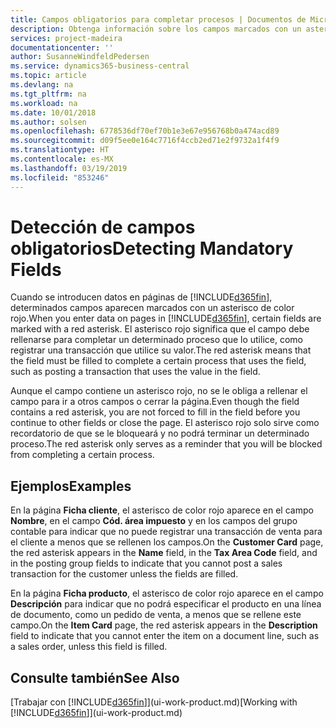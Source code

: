 ```yaml
---
title: Campos obligatorios para completar procesos | Documentos de Microsoft
description: Obtenga información sobre los campos marcados con un asterisco rojo, que indica que son obligatorios y que deben rellenarse para completar procesos.
services: project-madeira
documentationcenter: ''
author: SusanneWindfeldPedersen
ms.service: dynamics365-business-central
ms.topic: article
ms.devlang: na
ms.tgt_pltfrm: na
ms.workload: na
ms.date: 10/01/2018
ms.author: solsen
ms.openlocfilehash: 6778536df70ef70b1e3e67e956768b0a474acd89
ms.sourcegitcommit: d09f5ee0e164c7716f4ccb2ed71e2f9732a1f4f9
ms.translationtype: HT
ms.contentlocale: es-MX
ms.lasthandoff: 03/19/2019
ms.locfileid: "853246"
---
```

# <a name="detecting-mandatory-fields"></a><span data-ttu-id="c8f7a-103">Detección de campos obligatorios</span><span class="sxs-lookup"><span data-stu-id="c8f7a-103">Detecting Mandatory Fields</span></span>
<span data-ttu-id="c8f7a-104">Cuando se introducen datos en páginas de [!INCLUDE[d365fin](includes/d365fin_md.md)], determinados campos aparecen marcados con un asterisco de color rojo.</span><span class="sxs-lookup"><span data-stu-id="c8f7a-104">When you enter data on pages in [!INCLUDE[d365fin](includes/d365fin_md.md)], certain fields are marked with a red asterisk.</span></span> <span data-ttu-id="c8f7a-105">El asterisco rojo significa que el campo debe rellenarse para completar un determinado proceso que lo utilice, como registrar una transacción que utilice su valor.</span><span class="sxs-lookup"><span data-stu-id="c8f7a-105">The red asterisk means that the field must be filled to complete a certain process that uses the field, such as posting a transaction that uses the value in the field.</span></span>

<span data-ttu-id="c8f7a-106">Aunque el campo contiene un asterisco rojo, no se le obliga a rellenar el campo para ir a otros campos o cerrar la página.</span><span class="sxs-lookup"><span data-stu-id="c8f7a-106">Even though the field contains a red asterisk, you are not forced to fill in the field before you continue to other fields or close the page.</span></span> <span data-ttu-id="c8f7a-107">El asterisco rojo solo sirve como recordatorio de que se le bloqueará y no podrá terminar un determinado proceso.</span><span class="sxs-lookup"><span data-stu-id="c8f7a-107">The red asterisk only serves as a reminder that you will be blocked from completing a certain process.</span></span>

## <a name="examples"></a><span data-ttu-id="c8f7a-108">Ejemplos</span><span class="sxs-lookup"><span data-stu-id="c8f7a-108">Examples</span></span>
<span data-ttu-id="c8f7a-109">En la página **Ficha cliente**, el asterisco de color rojo aparece en el campo **Nombre**, en el campo **Cód. área impuesto** y en los campos del grupo contable para indicar que no puede registrar una transacción de venta para el cliente a menos que se rellenen los campos.</span><span class="sxs-lookup"><span data-stu-id="c8f7a-109">On the **Customer Card** page, the red asterisk appears in the **Name** field, in the **Tax Area Code** field, and in the posting group fields to indicate that you cannot post a sales transaction for the customer unless the fields are filled.</span></span>

<span data-ttu-id="c8f7a-110">En la página **Ficha producto**, el asterisco de color rojo aparece en el campo **Descripción** para indicar que no podrá especificar el producto en una línea de documento, como un pedido de venta, a menos que se rellene este campo.</span><span class="sxs-lookup"><span data-stu-id="c8f7a-110">On the **Item Card** page, the red asterisk appears in the **Description** field to indicate that you cannot enter the item on a document line, such as a sales order, unless this field is filled.</span></span>

## <a name="see-also"></a><span data-ttu-id="c8f7a-111">Consulte también</span><span class="sxs-lookup"><span data-stu-id="c8f7a-111">See Also</span></span>
<span data-ttu-id="c8f7a-112">[Trabajar con [!INCLUDE[d365fin](includes/d365fin_md.md)]](ui-work-product.md)</span><span class="sxs-lookup"><span data-stu-id="c8f7a-112">[Working with [!INCLUDE[d365fin](includes/d365fin_md.md)]](ui-work-product.md)</span></span>
